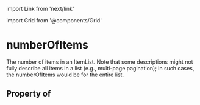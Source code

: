 import Link from 'next/link'
  
import Grid from '@components/Grid'

# numberOfItems

The number of items in an ItemList. Note that some descriptions might not fully describe all items in a list (e.g., multi-page pagination); in such cases, the numberOfItems would be for the entire list.

## Property of




